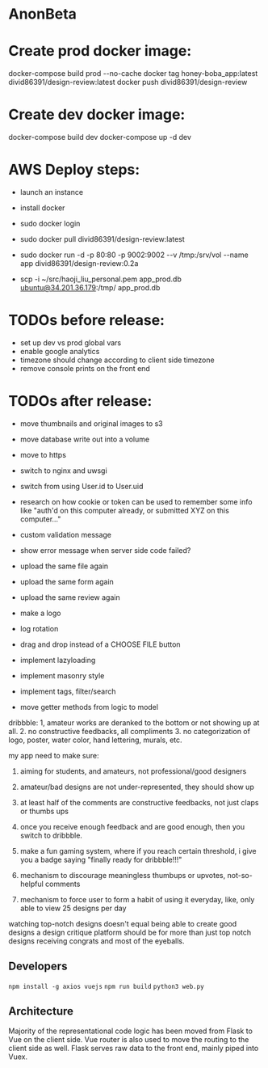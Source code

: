 # AnonBeta

# Create prod docker image:
docker-compose build prod --no-cache
docker tag honey-boba_app:latest divid86391/design-review:latest
docker push divid86391/design-review

# Create dev docker image:
docker-compose build dev
docker-compose up -d dev

# AWS Deploy steps:
- launch an instance
- install docker
- sudo docker login
- sudo docker pull divid86391/design-review:latest
- sudo docker run -d -p 80:80 -p 9002:9002 --v /tmp:/srv/vol --name app divid86391/design-review:0.2a

- scp -i ~/src/haoji_liu_personal.pem app_prod.db ubuntu@34.201.36.179:/tmp/
app_prod.db                      

# TODOs before release:

- set up dev vs prod global vars
- enable google analytics
- timezone should change according to client side timezone
- remove console prints on the front end

# TODOs after release:
- move thumbnails and original images to s3
- move database write out into a volume
- move to https

- switch to nginx and uwsgi

- switch from using User.id to User.uid
- research on how cookie or token can be used to remember some info like "auth'd on this computer already, or submitted XYZ on this computer..."
- custom validation message
- show error message when server side code failed?
- upload the same file again
- upload the same form again
- upload the same review again

- make a logo

- log rotation

- drag and drop instead of a CHOOSE FILE button
- implement lazyloading
- implement masonry style
- implement tags, filter/search
- move getter methods from logic to model


dribbble:
1, amateur works are deranked to the bottom or not showing up at all.
2. no constructive feedbacks, all compliments
3. no categorization of logo, poster, water color, hand lettering, murals, etc.

my app need to make sure:
1. aiming for students, and amateurs, not professional/good designers
1. amateur/bad designs are not under-represented, they should show up
2. at least half of the comments are constructive feedbacks, not just claps or thumbs ups
3. once you receive enough feedback and are good enough, then you switch to dribbble.

4. make a fun gaming system, where if you reach certain threshold, i give you a badge saying "finally ready for dribbble!!!"
5. mechanism to discourage meaningless thumbups or upvotes, not-so-helpful comments
6. mechanism to force user to form a habit of using it everyday, like, only able to view 25 designs per day

watching top-notch designs doesn't equal being able to create good designs
a design critique platform should be for more than just top notch designs receiving congrats and most of the eyeballs.

## Developers
`npm install -g axios vuejs`
`npm run build`
`python3 web.py`

## Architecture

Majority of the representational code logic has been moved from Flask to Vue on the client side.
Vue router is also used to move the routing to the client side as well.
Flask serves raw data to the front end, mainly piped into Vuex.
